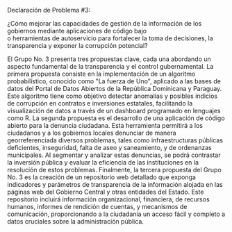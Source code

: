 

Declaración de Problema #3: 

¿Cómo mejorar las capacidades de gestión de la información de los gobiernos mediante aplicaciones de código bajo  
o herramientas de autoservicio para fortalecer la toma de decisiones, la transparencia y exponer la corrupción potencial? 

El Grupo No. 3 presenta tres propuestas clave, cada una abordando un aspecto fundamental de la transparencia y el control gubernamental. 
La primera propuesta consiste en la implementación de un algoritmo probabilístico, conocido como "La fuerza de Uno", aplicado a las bases 
de datos del Portal de Datos Abiertos de la República Dominicana y Paraguay. Este algoritmo tiene como objetivo detectar anomalías y posibles 
indicios de corrupción en contratos e inversiones estatales, facilitando la visualización de datos a través de un dashboard programado en 
lenguajes como R. La segunda propuesta es el desarrollo de una aplicación de código abierto para la denuncia ciudadana. Esta herramienta permitirá 
a los ciudadanos y a los gobiernos locales denunciar de manera georreferenciada diversos problemas, tales como infraestructuras públicas deficientes, 
inseguridad, falta de aseo y saneamiento, y de ordenanzas municipales. Al segmentar y analizar estas denuncias, se podrá contrastar la inversión 
pública y evaluar la eficiencia de las instituciones en la resolución de estos problemas. Finalmente, la tercera propuesta del Grupo No. 3 es la creación 
de un repositorio web detallado que exponga indicadores y parámetros de transparencia de la información alojada en las páginas web del Gobierno Central 
y otras entidades del Estado. Este repositorio incluirá información organizacional, financiera, de recursos humanos, informes de rendición de cuentas, 
y mecanismos de comunicación, proporcionando a la ciudadanía un acceso fácil y completo a datos cruciales sobre la administración pública. 
